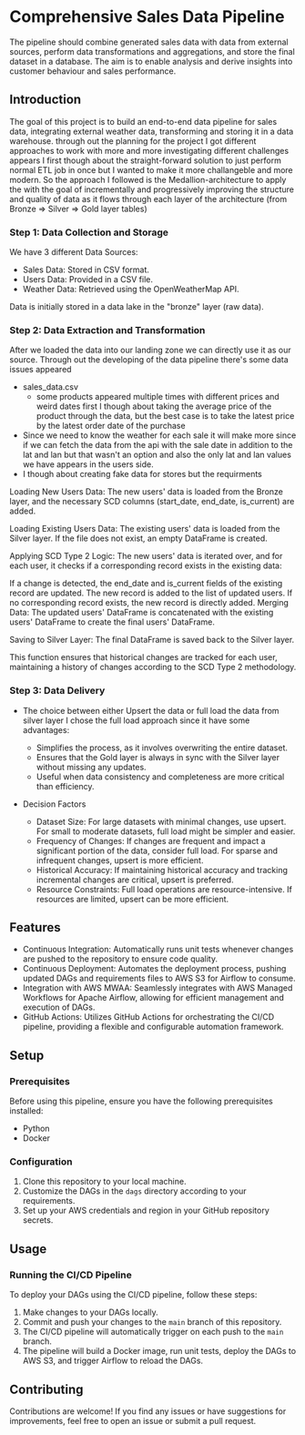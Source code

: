 # Comprehensive Sales Data Pipeline
The pipeline should combine generated sales data with data from external sources, perform data
transformations and aggregations, and store the final dataset in a database. 
The aim is to enable analysis and derive insights into customer behaviour and sales performance.


## Introduction

The goal of this project is to build an end-to-end data pipeline for sales data, integrating external weather data, transforming and storing it in a data warehouse.
through out the planning for the project I got different approaches to work with more and more investigating different challenges appears
I first though about the straight-forward solution to just perform normal ETL job in once but I wanted to make it more challangeble and more modern.
So the approach I followed is the Medallion-architecture to apply the with the goal of incrementally and progressively improving the structure and quality of data as it flows through each layer of the architecture (from Bronze ⇒ Silver ⇒ Gold layer tables)

### Step 1: Data Collection and Storage

We have 3 different Data Sources:

- Sales Data: Stored in CSV format.
- Users Data: Provided in a CSV file.
- Weather Data: Retrieved using the OpenWeatherMap API.

Data is initially stored in a data lake in the "bronze" layer (raw data).

### Step 2: Data Extraction and Transformation
After we loaded the data into our landing zone we can directly use it as our source.
Through out the developing of the data pipeline there's some data issues appeared
- sales_data.csv 
    - some products appeared multiple times with different prices and weird dates first I though about taking the average price of the product through the data, but the best case is to take the latest price by the latest order date of the purchase
- Since we need to know the weather for each sale it will make more since if we can fetch the data from the api with the sale date in addition to the lat and lan but that wasn't an option and also the only lat and lan values we have appears in the users side.
- I though about creating fake data for stores but the requirments

Loading New Users Data: The new users' data is loaded from the Bronze layer, and the necessary SCD columns (start_date, end_date, is_current) are added.

Loading Existing Users Data: The existing users' data is loaded from the Silver layer. If the file does not exist, an empty DataFrame is created.

Applying SCD Type 2 Logic: The new users' data is iterated over, and for each user, it checks if a corresponding record exists in the existing data:

If a change is detected, the end_date and is_current fields of the existing record are updated.
The new record is added to the list of updated users.
If no corresponding record exists, the new record is directly added.
Merging Data: The updated users' DataFrame is concatenated with the existing users' DataFrame to create the final users' DataFrame.

Saving to Silver Layer: The final DataFrame is saved back to the Silver layer.

This function ensures that historical changes are tracked for each user, maintaining a history of changes according to the SCD Type 2 methodology.

### Step 3: Data Delivery
- The choice between either Upsert the data or full load the data from silver layer I chose the full load approach since it have some advantages:
    - Simplifies the process, as it involves overwriting the entire dataset.
    - Ensures that the Gold layer is always in sync with the Silver layer without missing any updates.
    - Useful when data consistency and completeness are more critical than efficiency.

- Decision Factors
    - Dataset Size: For large datasets with minimal changes, use upsert. For small to moderate datasets, full load might be simpler and easier.
    - Frequency of Changes: If changes are frequent and impact a significant portion of the data, consider full load. For sparse and infrequent changes, upsert is more efficient.
    - Historical Accuracy: If maintaining historical accuracy and tracking incremental changes are critical, upsert is preferred.
    - Resource Constraints: Full load operations are resource-intensive. If resources are limited, upsert can be more efficient.

## Features

- Continuous Integration: Automatically runs unit tests whenever changes are pushed to the repository to ensure code quality.
- Continuous Deployment: Automates the deployment process, pushing updated DAGs and requirements files to AWS S3 for Airflow to consume.
- Integration with AWS MWAA: Seamlessly integrates with AWS Managed Workflows for Apache Airflow, allowing for efficient management and execution of DAGs.
- GitHub Actions: Utilizes GitHub Actions for orchestrating the CI/CD pipeline, providing a flexible and configurable automation framework.

## Setup

### Prerequisites

Before using this pipeline, ensure you have the following prerequisites installed:

- Python
- Docker

### Configuration

1. Clone this repository to your local machine.
2. Customize the DAGs in the `dags` directory according to your requirements.
3. Set up your AWS credentials and region in your GitHub repository secrets.

## Usage

### Running the CI/CD Pipeline

To deploy your DAGs using the CI/CD pipeline, follow these steps:

1. Make changes to your DAGs locally.
2. Commit and push your changes to the `main` branch of this repository.
3. The CI/CD pipeline will automatically trigger on each push to the `main` branch.
4. The pipeline will build a Docker image, run unit tests, deploy the DAGs to AWS S3, and trigger Airflow to reload the DAGs.


## Contributing

Contributions are welcome! If you find any issues or have suggestions for improvements, feel free to open an issue or submit a pull request.

